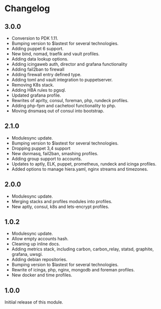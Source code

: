 # Changelog

## 3.0.0

- Conversion to PDK 1.11.
- Bumping version to $lastest for several technologies.
- Adding puppet 6 support.
- New bind,  nomad, traefik and vault profiles.
- Adding data lookup options.
- Adding icingaweb auth, director and grafana functionality
- Adding fail2ban to firewall
- Adding firewall entry defined type.
- Adding toml and vault integration to puppetserver.
- Removing K8s stack.
- Adding HBA rules to pgsql.
- Updated grafana profile.
- Rewrites of aprlty, consul, foreman, php, rundeck profiles.
- Adding php-fpm and cachetool functionality to php.
- Moving dnsmasq out of consul into bootstrap.

## 2.1.0

- Modulesync update.
- Bumping version to $lastest for several technologies.
- Dropping puppet 3,4 support
- New dsnmasq, fail2ban, smashing profiles.
- Adding group support to accounts.
- Updates to aptly, ELK, puppet, prometheus, rundeck and icinga profiles.
- Added options to manage hiera.yaml, nginx streams and timezones.

## 2.0.0

- Modulesync update.
- Merging stacks and profiles modules into profiles.
- New aptly, consul, k8s and lets-encrypt profiles.

## 1.0.2

- Modulesync update.
- Allow empty accounts hash.
- Cleaning up inline docs.
- Adding metrics stack, including carbon, carbon_relay, statsd, graphite, grafana, uwsgi.
- Adding debian repositories.
- Bumping version to $lastest for several technologies.
- Rewrite of icinga, php, nginx, mongodb and foreman profiles.
- New docker and time profiles.

## 1.0.0

Initiial release of this module.
